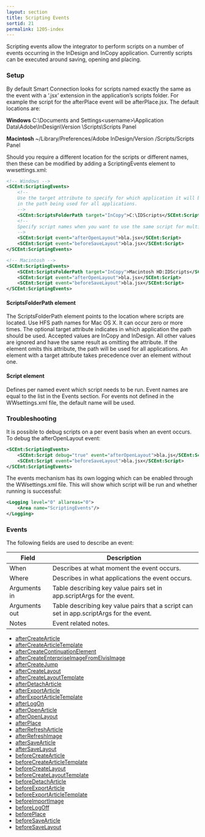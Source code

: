 ```yaml
---
layout: section
title: Scripting Events
sortid: 21
permalink: 1205-index
---
```

Scripting events allow the integrator to perform scripts on a number of events occurring in the InDesign and InCopy application. Currently scripts can be executed around saving, opening and placing.

### Setup
By default Smart Connection looks for scripts named exactly the same as the event with a ‘.jsx’ extension in the application’s scripts folder. For example the script for the afterPlace event will be afterPlace.jsx. The default locations are:

**Windows** C:\Documents and Settings\<username>\Application Data\Adobe\InDesign\Version <x>\Scripts\Scripts Panel

**Macintosh** ~/Library/Preferences/Adobe InDesign/Version <x>/Scripts/Scripts Panel

Should you require a different location for the scripts or different names, then these can be modified by adding a ScriptingEvents element to wwsettings.xml:

```xml
<!-- Windows -->
<SCEnt:ScriptingEvents>
    <!--
    Use the target attribute to specify for which application it will be used. Omitting the attribute will result
    in the path being used for all applications.
    -->
    <SCEnt:ScriptsFolderPath target="InCopy">C:\IDScripts</SCEnt:ScriptsFolderPath>
    <!--
    Specify script names when you want to use the same script for multiple events.
    -->
    <SCEnt:Script event="afterOpenLayout">bla.jsx</SCEnt:Script>
    <SCEnt:Script event="beforeSaveLayout">bla.jsx</SCEnt:Script>
</SCEnt:ScriptingEvents>

<!-- Macintosh -->
<SCEnt:ScriptingEvents>
    <SCEnt:ScriptsFolderPath target="InCopy">Macintosh HD:IDScripts</SCEnt:ScriptsFolderPath>
    <SCEnt:Script event="afterOpenLayout">bla.jsx</SCEnt:Script>
    <SCEnt:Script event="beforeSaveLayout">bla.jsx</SCEnt:Script>
</SCEnt:ScriptingEvents>
```

#### ScriptsFolderPath element
The ScriptsFolderPath element points to the location where scripts are located. Use HFS path names for Mac OS X. It can occur zero or more times.
The optional target attribute indicates in which application the path should be used. Accepted values are InCopy and InDesign. All other values are ignored and have the same result as omitting the attribute. If the element omits this attribute, the path will be used for all applications. An element with a target attribute takes precedence over an element without one.

#### Script element
Defines per named event which script needs to be run. Event names are equal to the list in the Events section. For events not defined in the WWsettings.xml file, the default name will be used.

### Troubleshooting
It is possible to debug scripts on a per event basis when an event occurs. To debug the afterOpenLayout event:
```xml
<SCEnt:ScriptingEvents>
    <SCEnt:Script debug="true" event="afterOpenLayout">bla.js</SCEnt:Script>
    <SCEnt:Script event="beforeSaveLayout">bla.jsx</SCEnt:Script>
</SCEnt:ScriptingEvents>
```

The events mechanism has its own logging which can be enabled through the WWsettings.xml file. This will show which script will be run and whether running is successful:
```xml
<Logging level="0" allareas="0">
    <Area name="ScriptingEvents"/>
</Logging>
```

### Events

The following fields are used to describe an event:

|Field|Description|
|-----|-----------|
|When |Describes at what moment the event occurs.|
|Where |Describes in what applications the event occurs.|
|Arguments in |Table describing key value pairs set in app.scriptArgs for the event.|
|Arguments out |Table describing key value pairs that a script can set in app.scriptArgs for the event.|
|Notes |Event related notes.|

* [afterCreateArticle](./Events/afterCreateArticle.md)
* [afterCreateArticleTemplate](./Events/afterCreateArticleTemplate.md)
* [afterCreateContinuationElement](./Events/afterCreateContinuationElement.md)
* [afterCreateEnterpriseImageFromElvisImage](./Events/afterCreateEnterpriseImageFromElvisImage.md)
* [afterCreateJump](./Events/afterCreateJump.md)
* [afterCreateLayout](./Events/afterCreateLayout.md)
* [afterCreateLayoutTemplate](./Events/afterCreateLayoutTemplate.md)
* [afterDetachArticle](./Events/afterDetachArticle.md)
* [afterExportArticle](./Events/afterExportArticle.md)
* [afterExportArticleTemplate](./Events/afterExportArticleTemplate.md)
* [afterLogOn](./Events/afterLogOn.md)
* [afterOpenArticle](./Events/afterOpenArticle.md)
* [afterOpenLayout](./Events/afterOpenLayout.md)
* [afterPlace](./Events/afterPlace.md)
* [afterRefreshArticle](./Events/afterRefreshArticle.md)
* [afterRefreshImage](./Events/afterRefreshImage.md)
* [afterSaveArticle](./Events/afterSaveArticle.md)
* [afterSaveLayout](./Events/afterSaveLayout.md)
* [beforeCreateArticle](./Events/beforeCreateArticle.md)
* [beforeCreateArticleTemplate](./Events/beforeCreateArticleTemplate.md)
* [beforeCreateLayout](./Events/beforeCreateLayout.md)
* [beforeCreateLayoutTemplate](./Events/beforeCreateLayoutTemplate.md)
* [beforeDetachArticle](./Events/beforeDetachArticle.md)
* [beforeExportArticle](./Events/beforeExportArticle.md)
* [beforeExportArticleTemplate](./Events/beforeExportArticleTemplate.md)
* [beforeImportImage](./Events/beforeImportImage.md)
* [beforeLogOff](./Events/beforeLogOff.md)
* [beforePlace](./Events/beforePlace.md)
* [beforeSaveArticle](./Events/beforeSaveArticle.md)
* [beforeSaveLayout](./Events/beforeSaveLayout.md)
